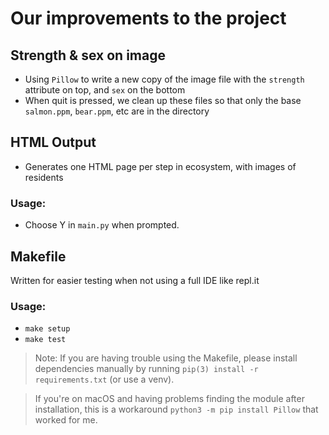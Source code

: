 # Our improvements to the project

## Strength & sex on image
  * Using `Pillow` to write a new copy of the image file with the `strength` attribute on top, and `sex` on the bottom
  * When quit is pressed, we clean up these files so that only the base `salmon.ppm`, `bear.ppm`, etc are in the directory

## HTML Output
  * Generates one HTML page per step in ecosystem, with images of residents
### Usage:
  * Choose Y in `main.py` when prompted.

## Makefile
Written for easier testing when not using a full IDE like repl.it
### Usage:
  * `make setup`
  * `make test`

> Note: If you are having trouble using the Makefile, please install dependencies manually by running `pip(3) install -r requirements.txt` (or use a venv). 

> If you're on macOS and having problems finding the module after installation, this is a workaround `python3 -m pip install Pillow` that worked for me.
> 
